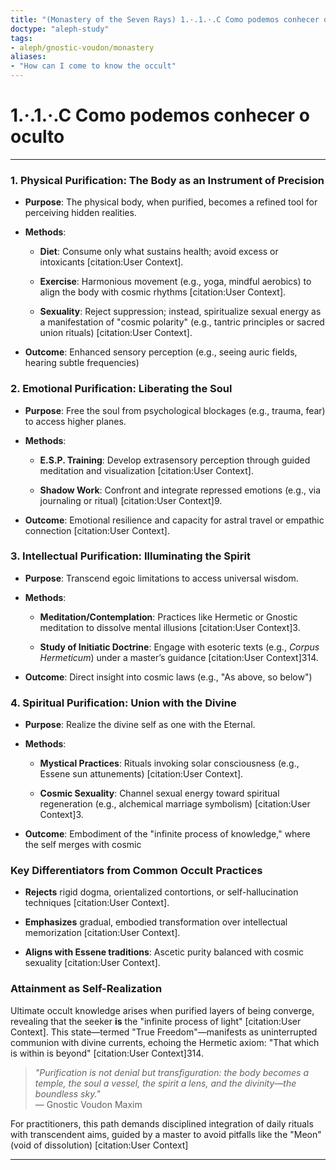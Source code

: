 ```yaml
---
title: "(Monastery of the Seven Rays) 1.·.1.·.C Como podemos conhecer o oculto"
doctype: "aleph-study"
tags:
- aleph/gnostic-voudon/monastery
aliases:
- "How can I come to know the occult"
---
```

# 1.·.1.·.C Como podemos conhecer o oculto
---
### 1. **Physical Purification: The Body as an Instrument of Precision**

- **Purpose**: The physical body, when purified, becomes a refined tool for perceiving hidden realities.
    
- **Methods**:
    
    - **Diet**: Consume only what sustains health; avoid excess or intoxicants [citation:User Context].
        
    - **Exercise**: Harmonious movement (e.g., yoga, mindful aerobics) to align the body with cosmic rhythms [citation:User Context].
        
    - **Sexuality**: Reject suppression; instead, spiritualize sexual energy as a manifestation of "cosmic polarity" (e.g., tantric principles or sacred union rituals) [citation:User Context].
        
- **Outcome**: Enhanced sensory perception (e.g., seeing auric fields, hearing subtle frequencies)

### 2. **Emotional Purification: Liberating the Soul**

- **Purpose**: Free the soul from psychological blockages (e.g., trauma, fear) to access higher planes.
    
- **Methods**:
    
    - **E.S.P. Training**: Develop extrasensory perception through guided meditation and visualization [citation:User Context].
        
    - **Shadow Work**: Confront and integrate repressed emotions (e.g., via journaling or ritual) [citation:User Context]9.
        
- **Outcome**: Emotional resilience and capacity for astral travel or empathic connection [citation:User Context].

### 3. **Intellectual Purification: Illuminating the Spirit**

- **Purpose**: Transcend egoic limitations to access universal wisdom.
    
- **Methods**:
    
    - **Meditation/Contemplation**: Practices like Hermetic or Gnostic meditation to dissolve mental illusions [citation:User Context]3.
        
    - **Study of Initiatic Doctrine**: Engage with esoteric texts (e.g., _Corpus Hermeticum_) under a master’s guidance [citation:User Context]314.
        
- **Outcome**: Direct insight into cosmic laws (e.g., "As above, so below")

### 4. **Spiritual Purification: Union with the Divine**

- **Purpose**: Realize the divine self as one with the Eternal.
    
- **Methods**:
    
    - **Mystical Practices**: Rituals invoking solar consciousness (e.g., Essene sun attunements) [citation:User Context].
        
    - **Cosmic Sexuality**: Channel sexual energy toward spiritual regeneration (e.g., alchemical marriage symbolism) [citation:User Context]3.
        
- **Outcome**: Embodiment of the "infinite process of knowledge," where the self merges with cosmic

### Key Differentiators from Common Occult Practices

- **Rejects** rigid dogma, orientalized contortions, or self-hallucination techniques [citation:User Context].
    
- **Emphasizes** gradual, embodied transformation over intellectual memorization [citation:User Context].
    
- **Aligns with Essene traditions**: Ascetic purity balanced with cosmic sexuality [citation:User Context].
    

### Attainment as Self-Realization

Ultimate occult knowledge arises when purified layers of being converge, revealing that the seeker **is** the "infinite process of light" [citation:User Context]. This state—termed "True Freedom"—manifests as uninterrupted communion with divine currents, echoing the Hermetic axiom: "That which is within is beyond" [citation:User Context]314.

> _"Purification is not denial but transfiguration: the body becomes a temple, the soul a vessel, the spirit a lens, and the divinity—the boundless sky."_  
> — Gnostic Voudon Maxim

For practitioners, this path demands disciplined integration of daily rituals with transcendent aims, guided by a master to avoid pitfalls like the "Meon" (void of dissolution) [citation:User Context]

---